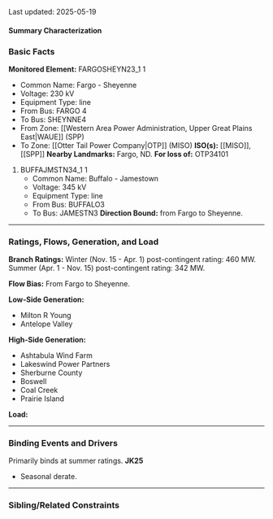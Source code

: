 Last updated: 2025-05-19
#### Summary Characterization
### Basic Facts
**Monitored Element:** FARGOSHEYN23_1 1
- Common Name: Fargo - Sheyenne
- Voltage: 230 kV
- Equipment Type: line
- From Bus: FARGO 4
- To Bus: SHEYNNE4
- From Zone: [[Western Area Power Administration, Upper Great Plains East|WAUE]] (SPP)
- To Zone: [[Otter Tail Power Company|OTP]] (MISO)
**ISO(s):** [[MISO]], [[SPP]]
**Nearby Landmarks:** Fargo, ND.
**For loss of:** OTP34101
1. BUFFAJMSTN34_1 1
    - Common Name: Buffalo - Jamestown
    - Voltage: 345 kV
	- Equipment Type: line
    - From Bus: BUFFALO3
    - To Bus: JAMESTN3
**Direction Bound:** from Fargo to Sheyenne.

---
### Ratings, Flows, Generation, and Load
**Branch Ratings:**
Winter (Nov. 15 - Apr. 1) post-contingent rating: 460 MW.
Summer (Apr. 1 - Nov. 15) post-contingent rating: 342 MW.

**Flow Bias:**
From Fargo to Sheyenne.

**Low-Side Generation:**
- Milton R Young
- Antelope Valley

**High-Side Generation:**
- Ashtabula Wind Farm
- Lakeswind Power Partners
- Sherburne County
- Boswell
- Coal Creek
- Prairie Island

**Load:**

---
### Binding Events and Drivers
Primarily binds at summer ratings.
**JK25**
- Seasonal derate.

---
### Sibling/Related Constraints

